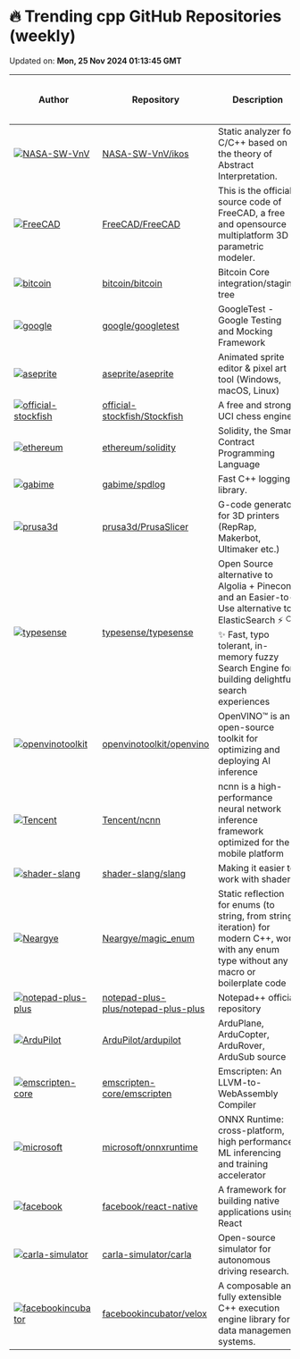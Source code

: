 # 🔥 Trending cpp GitHub Repositories (weekly)

Updated on: **Mon, 25 Nov 2024 01:13:45 GMT**

| Author | Repository | Description | Language | ⭐ Total Stars | 🌟 Stars This Week |
|--------|------------|-------------|----------|----------------|----------------|
| [![NASA-SW-VnV](https://avatars.githubusercontent.com/u/2151557?s=40&v=4)](https://github.com/NASA-SW-VnV) | [NASA-SW-VnV/ikos](https://github.com/NASA-SW-VnV/ikos) | Static analyzer for C/C++ based on the theory of Abstract Interpretation. | C++ | 2503 | 206 |
| [![FreeCAD](https://avatars.githubusercontent.com/u/7101741?s=40&v=4)](https://github.com/FreeCAD) | [FreeCAD/FreeCAD](https://github.com/FreeCAD/FreeCAD) | This is the official source code of FreeCAD, a free and opensource multiplatform 3D parametric modeler. | C++ | 20932 | 1,090 |
| [![bitcoin](https://avatars.githubusercontent.com/u/126646?s=40&v=4)](https://github.com/bitcoin) | [bitcoin/bitcoin](https://github.com/bitcoin/bitcoin) | Bitcoin Core integration/staging tree | C++ | 79779 | 227 |
| [![google](https://avatars.githubusercontent.com/u/12735026?s=40&v=4)](https://github.com/google) | [google/googletest](https://github.com/google/googletest) | GoogleTest - Google Testing and Mocking Framework | C++ | 34899 | 120 |
| [![aseprite](https://avatars.githubusercontent.com/u/39654?s=40&v=4)](https://github.com/aseprite) | [aseprite/aseprite](https://github.com/aseprite/aseprite) | Animated sprite editor & pixel art tool (Windows, macOS, Linux) | C++ | 29615 | 120 |
| [![official-stockfish](https://avatars.githubusercontent.com/u/4202567?s=40&v=4)](https://github.com/official-stockfish) | [official-stockfish/Stockfish](https://github.com/official-stockfish/Stockfish) | A free and strong UCI chess engine | C++ | 11701 | 55 |
| [![ethereum](https://avatars.githubusercontent.com/u/9073706?s=40&v=4)](https://github.com/ethereum) | [ethereum/solidity](https://github.com/ethereum/solidity) | Solidity, the Smart Contract Programming Language | C++ | 23417 | 73 |
| [![gabime](https://avatars.githubusercontent.com/u/6052198?s=40&v=4)](https://github.com/gabime) | [gabime/spdlog](https://github.com/gabime/spdlog) | Fast C++ logging library. | C++ | 24478 | 86 |
| [![prusa3d](https://avatars.githubusercontent.com/u/34307919?s=40&v=4)](https://github.com/prusa3d) | [prusa3d/PrusaSlicer](https://github.com/prusa3d/PrusaSlicer) | G-code generator for 3D printers (RepRap, Makerbot, Ultimaker etc.) | C++ | 7775 | 21 |
| [![typesense](https://avatars.githubusercontent.com/u/782073?s=40&v=4)](https://github.com/typesense) | [typesense/typesense](https://github.com/typesense/typesense) | Open Source alternative to Algolia + Pinecone and an Easier-to-Use alternative to ElasticSearch ⚡ 🔍 ✨ Fast, typo tolerant, in-memory fuzzy Search Engine for building delightful search experiences | C++ | 21267 | 131 |
| [![openvinotoolkit](https://avatars.githubusercontent.com/u/2566854?s=40&v=4)](https://github.com/openvinotoolkit) | [openvinotoolkit/openvino](https://github.com/openvinotoolkit/openvino) | OpenVINO™ is an open-source toolkit for optimizing and deploying AI inference | C++ | 7333 | 47 |
| [![Tencent](https://avatars.githubusercontent.com/u/171016?s=40&v=4)](https://github.com/Tencent) | [Tencent/ncnn](https://github.com/Tencent/ncnn) | ncnn is a high-performance neural network inference framework optimized for the mobile platform | C++ | 20530 | 52 |
| [![shader-slang](https://avatars.githubusercontent.com/u/2652293?s=40&v=4)](https://github.com/shader-slang) | [shader-slang/slang](https://github.com/shader-slang/slang) | Making it easier to work with shaders | C++ | 2771 | 539 |
| [![Neargye](https://avatars.githubusercontent.com/u/7997966?s=40&v=4)](https://github.com/Neargye) | [Neargye/magic_enum](https://github.com/Neargye/magic_enum) | Static reflection for enums (to string, from string, iteration) for modern C++, work with any enum type without any macro or boilerplate code | C++ | 4983 | 38 |
| [![notepad-plus-plus](https://avatars.githubusercontent.com/u/90293?s=40&v=4)](https://github.com/notepad-plus-plus) | [notepad-plus-plus/notepad-plus-plus](https://github.com/notepad-plus-plus/notepad-plus-plus) | Notepad++ official repository | C++ | 23087 | 74 |
| [![ArduPilot](https://avatars.githubusercontent.com/u/831867?s=40&v=4)](https://github.com/ArduPilot) | [ArduPilot/ardupilot](https://github.com/ArduPilot/ardupilot) | ArduPlane, ArduCopter, ArduRover, ArduSub source | C++ | 11050 | 34 |
| [![emscripten-core](https://avatars.githubusercontent.com/u/173661?s=40&v=4)](https://github.com/emscripten-core) | [emscripten-core/emscripten](https://github.com/emscripten-core/emscripten) | Emscripten: An LLVM-to-WebAssembly Compiler | C++ | 25870 | 42 |
| [![microsoft](https://avatars.githubusercontent.com/u/856316?s=40&v=4)](https://github.com/microsoft) | [microsoft/onnxruntime](https://github.com/microsoft/onnxruntime) | ONNX Runtime: cross-platform, high performance ML inferencing and training accelerator | C++ | 14789 | 91 |
| [![facebook](https://avatars.githubusercontent.com/u/11689122?s=40&v=4)](https://github.com/facebook) | [facebook/react-native](https://github.com/facebook/react-native) | A framework for building native applications using React | C++ | 119418 | 166 |
| [![carla-simulator](https://avatars.githubusercontent.com/u/4332953?s=40&v=4)](https://github.com/carla-simulator) | [carla-simulator/carla](https://github.com/carla-simulator/carla) | Open-source simulator for autonomous driving research. | C++ | 11436 | 52 |
| [![facebookincubator](https://avatars.githubusercontent.com/u/27965151?s=40&v=4)](https://github.com/facebookincubator) | [facebookincubator/velox](https://github.com/facebookincubator/velox) | A composable and fully extensible C++ execution engine library for data management systems. | C++ | 3532 | 18 |
